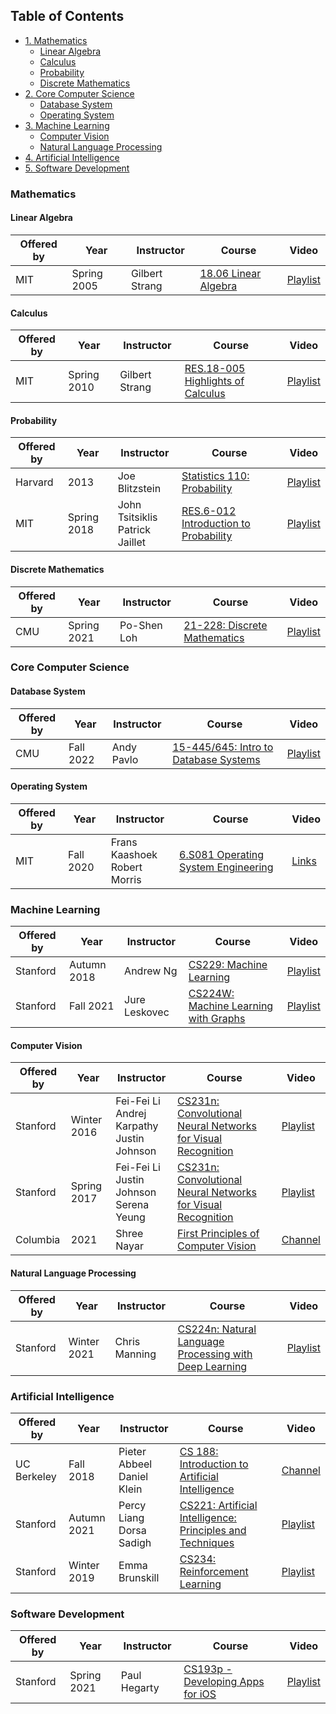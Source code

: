 ## Table of Contents

* [1. Mathematics](#mathematics)
  * [Linear Algebra](#linear-algebra)
  * [Calculus](#calculus)
  * [Probability](#probability)
  * [Discrete Mathematics](#discrete-mathematics)
* [2. Core Computer Science](#core-computer-science)
  * [Database System](#database-system)
  * [Operating System](#operating-system)
* [3. Machine Learning](#machine-learning)
  * [Computer Vision](#computer-vision)
  * [Natural Language Processing](#natural-language-processing)
* [4. Artificial Intelligence](#artificial-intelligence)
* [5. Software Development](#software-development)

### Mathematics

#### Linear Algebra

| Offered by | Year | Instructor | Course | Video |
| ---------- | ---- | ---------- | ------ | ----- |
| MIT | Spring 2005 | Gilbert Strang | [18.06 Linear Algebra](https://ocw.mit.edu/courses/18-06-linear-algebra-spring-2010/) | [Playlist](https://www.youtube.com/playlist?list=PLE7DDD91010BC51F8) |

#### Calculus

| Offered by | Year | Instructor | Course | Video |
| ---------- | ---- | ---------- | ------ | ----- |
| MIT | Spring 2010 | Gilbert Strang | [RES.18-005 Highlights of Calculus](https://ocw.mit.edu/courses/res-18-005-highlights-of-calculus-spring-2010/) | [Playlist](https://www.youtube.com/playlist?list=PLBE9407EA64E2C318) |

#### Probability

| Offered by | Year | Instructor | Course | Video |
| ---------- | ---- | ---------- | ------ | ----- |
| Harvard | 2013 | Joe Blitzstein | [Statistics 110: Probability](https://projects.iq.harvard.edu/stat110/about) | [Playlist](https://www.youtube.com/playlist?list=PL2SOU6wwxB0uwwH80KTQ6ht66KWxbzTIo) |
| MIT | Spring 2018 | John Tsitsiklis<br>Patrick Jaillet | [RES.6-012 Introduction to Probability](https://ocw.mit.edu/courses/res-6-012-introduction-to-probability-spring-2018/) | [Playlist](https://www.youtube.com/playlist?list=PLUl4u3cNGP60hI9ATjSFgLZpbNJ7myAg6) |

#### Discrete Mathematics

| Offered by | Year | Instructor | Course | Video |
| ---------- | ---- | ---------- | ------ | ----- |
| CMU | Spring 2021 | Po-Shen Loh | [21-228: Discrete Mathematics](https://www.math.cmu.edu/~ploh/2021-228.shtml) | [Playlist](https://www.youtube.com/playlist?list=PLgTkKBA6LRqYuuQ-LboerRblBoD_q_eUM) |

### Core Computer Science

#### Database System

| Offered by | Year | Instructor | Course | Video |
| ---------- | ---- | ---------- | ------ | ----- |
| CMU | Fall 2022 | Andy Pavlo | [15-445/645: Intro to Database Systems](https://15445.courses.cs.cmu.edu/fall2022/) | [Playlist](https://www.youtube.com/playlist?list=PLSE8ODhjZXjaKScG3l0nuOiDTTqpfnWFf) |

#### Operating System

| Offered by | Year | Instructor | Course | Video |
| ---------- | ---- | ---------- | ------ | ----- |
| MIT | Fall 2020 | Frans Kaashoek<br>Robert Morris | [6.S081 Operating System Engineering](https://pdos.csail.mit.edu/6.S081/2020/schedule.html) | [Links](https://pdos.csail.mit.edu/6.S081/2020/schedule.html) |

### Machine Learning

| Offered by | Year | Instructor | Course | Video |
| ---------- | ---- | ---------- | ------ | ----- |
| Stanford | Autumn 2018 | Andrew Ng | [CS229: Machine Learning](https://cs229.stanford.edu/syllabus-autumn2018.html) | [Playlist](https://www.youtube.com/playlist?list=PLoROMvodv4rMiGQp3WXShtMGgzqpfVfbU) |
| Stanford | Fall 2021 | Jure Leskovec | [CS224W: Machine Learning with Graphs](http://web.stanford.edu/class/cs224w/) | [Playlist](https://www.youtube.com/playlist?list=PLoROMvodv4rPLKxIpqhjhPgdQy7imNkDn) |

#### Computer Vision

| Offered by | Year | Instructor | Course | Video |
| ---------- | ---- | ---------- | ------ | ----- |
| Stanford | Winter 2016 | Fei-Fei Li<br>Andrej Karpathy<br>Justin Johnson | [CS231n: Convolutional Neural Networks for Visual Recognition](http://cs231n.stanford.edu/2016/) | [Playlist](https://www.youtube.com/playlist?list=PLkt2uSq6rBVctENoVBg1TpCC7OQi31AlC) |
| Stanford | Spring 2017 | Fei-Fei Li<br>Justin Johnson<br>Serena Yeung | [CS231n: Convolutional Neural Networks for Visual Recognition](http://cs231n.stanford.edu/2017/) | [Playlist](https://www.youtube.com/playlist?list=PL3FW7Lu3i5JvHM8ljYj-zLfQRF3EO8sYv) |
| Columbia | 2021 | Shree Nayar | [First Principles of Computer Vision](https://fpcv.cs.columbia.edu/) | [Channel](https://www.youtube.com/channel/UCf0WB91t8Ky6AuYcQV0CcLw/playlists) |

#### Natural Language Processing

| Offered by | Year | Instructor | Course | Video |
| ---------- | ---- | ---------- | ------ | ----- |
| Stanford | Winter 2021 | Chris Manning | [CS224n: Natural Language Processing with Deep Learning](https://web.stanford.edu/class/cs224n/) | [Playlist](https://www.youtube.com/playlist?list=PLoROMvodv4rOSH4v6133s9LFPRHjEmbmJ) |

### Artificial Intelligence

| Offered by | Year | Instructor | Course | Video |
| ---------- | ---- | ---------- | ------ | ----- |
| UC Berkeley | Fall 2018 | Pieter Abbeel<br>Daniel Klein | [CS 188: Introduction to Artificial Intelligence](https://inst.eecs.berkeley.edu/~cs188/fa18/index.html) | [Channel](https://www.youtube.com/channel/UCEXfTs0jS6D_0nwf1nAeF8A/videos) |
| Stanford | Autumn 2021 | Percy Liang<br>Dorsa Sadigh | [CS221: Artificial Intelligence: Principles and Techniques](https://stanford-cs221.github.io/autumn2021/) | [Playlist](https://www.youtube.com/playlist?list=PLoROMvodv4rOca_Ovz1DvdtWuz8BfSWL2) |
| Stanford | Winter 2019 | Emma Brunskill | [CS234: Reinforcement Learning](http://web.stanford.edu/class/cs234/CS234Win2019/index.html) | [Playlist](https://www.youtube.com/playlist?list=PLoROMvodv4rOSOPzutgyCTapiGlY2Nd8u) |

### Software Development

| Offered by | Year | Instructor | Course | Video |
| ---------- | ---- | ---------- | ------ | ----- |
| Stanford | Spring 2021 | Paul Hegarty | [CS193p - Developing Apps for iOS](https://cs193p.sites.stanford.edu/) | [Playlist](https://www.youtube.com/playlist?list=PLpGHT1n4-mAsxuRxVPv7kj4-dQYoC3VVu) |